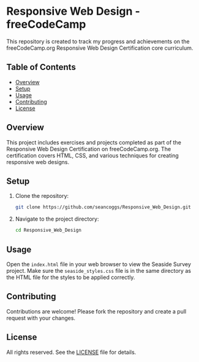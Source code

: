 # Responsive Web Design - freeCodeCamp

This repository is created to track my progress and achievements on the freeCodeCamp.org Responsive Web Design Certification core curriculum.

## Table of Contents

- [Overview](#overview)
- [Setup](#setup)
- [Usage](#usage)
- [Contributing](#contributing)
- [License](#license)

## Overview

This project includes exercises and projects completed as part of the Responsive Web Design Certification on freeCodeCamp.org. The certification covers HTML, CSS, and various techniques for creating responsive web designs.

## Setup

1. Clone the repository:
    ```sh
    git clone https://github.com/seancoggs/Responsive_Web_Design.git
    ```
2. Navigate to the project directory:
    ```sh
    cd Responsive_Web_Design
    ```

## Usage

Open the `index.html` file in your web browser to view the Seaside Survey project. Make sure the `seaside_styles.css` file is in the same directory as the HTML file for the styles to be applied correctly.

## Contributing

Contributions are welcome! Please fork the repository and create a pull request with your changes.

## License

All rights reserved. See the [LICENSE](LICENSE) file for details.
